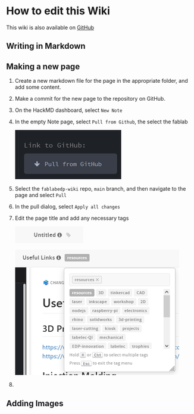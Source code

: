 # How to edit this Wiki

This wiki is also available on [GitHub](https://github.com/fablabedp/fablabedp-wiki)  


## Writing in Markdown





## Making a new page


1. Create a new markdown file for the page in the appropriate folder, and add some content.
2. Make a commit for the new page to the repository on GitHub.
3. On the HackMD dashboard, select `New Note`
4. In the empty Note page, select `Pull from Github`, the select the fablab  

	![](https://github.com/fablabedp/fablabedp-wiki/blob/main/resources/images/pull_from_github.png)  
5. Select the `fablabedp-wiki` repo, `main` branch, and then navigate to the page and select `Pull`
6. In the pull dialog, select `Apply all changes`
7. Edit the page title and add any necessary tags  

	![](https://github.com/fablabedp/fablabedp-wiki/blob/main/resources/images/title_and_tags.png)  

	![](https://github.com/fablabedp/fablabedp-wiki/blob/main/resources/images/title_and_tags_edited.png)  

8. 



## Adding Images